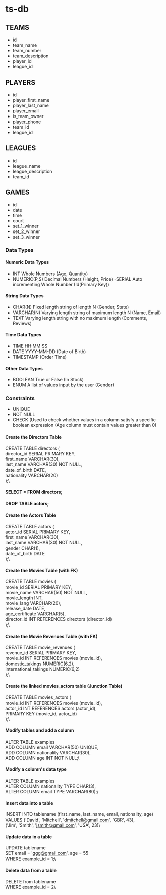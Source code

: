 # ts-db

## TEAMS
- id
- team_name
- team_number
- team_description
- player_id 
- league_id

## PLAYERS
- id
- player_first_name
- player_last_name
- player_email
- is_team_owner
- player_phone
- team_id
- league_id

## LEAGUES
- id 
- league_name
- league_description
- team_id

## GAMES
- id
- date
- time
- court
- set_1_winner
- set_2_winner
- set_3_winner

### Data Types
#### Numeric Data Types
- INT Whole Numbers (Age, Quantity)
- NUMERIC(P,S) Decimal Numbers (Height, Price)
-SERIAL Auto incrementing Whole Number (Id(Primary Key))
#### String Data Types
- CHAR(N) Fixed length string of length N (Gender, State)
- VARCHAR(N) Varying length string of maximum length N (Name, Email)
- TEXT Varying length string with no maximum length (Comments, Reviews)
#### Time Data Types
- TIME HH:MM:SS
- DATE YYYY-MM-DD (Date of Birth)
- TIMESTAMP (Order Time)
#### Other Data Types
- BOOLEAN True or False (In Stock)
- ENUM A list of values input by the user (Gender)

### Constraints
- UNIQUE
- NOT NULL
- CHECK (Used to check whether values in a column satisfy a specific boolean expression (Age column must contain values greater than 0)

#### Create the Directors Table
CREATE TABLE directors (\
  director_id SERIAL PRIMARY KEY,\
  first_name VARCHAR(30),\
  last_name VARCHAR(30) NOT NULL,\
  date_of_birth DATE,\
  nationality VARCHAR(20)\
);\

#### SELECT * FROM directors;
#### DROP TABLE actors;

#### Create the Actors Table
CREATE TABLE actors (\
  actor_id SERIAL PRIMARY KEY,\
  first_name VARCHAR(30),\
  last_name VARCHAR(30) NOT NULL,\
  gender CHAR(1),\
  date_of_birth DATE\
);\

#### Create the Movies Table (with FK)
CREATE TABLE movies  (\
  movie_id SERIAL PRIMARY KEY,\
  movie_name VARCHAR(50) NOT NULL,\
  movie_length INT,\
  movie_lang VARCHAR(20),\
  release_date DATE,\
  age_certificate VARCHAR(5),\
  director_id INT REFERENCES directors (director_id)\
);\

#### Create the Movie Revenues Table (with FK)
CREATE TABLE movie_revenues  (\
  revenue_id SERIAL PRIMARY KEY,\
  movie_id INT REFERENCES movies (movie_id),\
  domestic_takings NUMERIC(6,2),\
  international_takings NUMERIC(6,2)\
);\

#### Create the linked movies_actors table (Junction Table)
CREATE TABLE movies_actors (\
  movie_id INT REFERENCES movies (movie_id),\
  actor_id INT REFERENCES actors (actor_id),\
  PRIMARY KEY (movie_id, actor_id)\
);\

#### Modify tables and add a column
ALTER TABLE examples\
ADD COLUMN email VARCHAR(50) UNIQUE,\
ADD COLUMN nationality VARCHAR(30),\
ADD COLUMN age INT NOT NULL;\

#### Modify a column's data type
ALTER TABLE examples\
ALTER COLUMN nationality TYPE CHAR(3),\
ALTER COLUMN email TYPE VARCHAR(80);\

#### Insert data into a table
INSERT INTO tablename (first_name, last_name, email, nationality, age)\
VALUES ('David', 'Mitchell', 'dmitchell@gmail.com', 'GBR', 43),\
('Jim', 'Smith', 'jsmith@gmail.com', 'USA', 23)\

#### Update data in a table
UPDATE tablename\
SET email = 'ggg@gmail.com', age = 55\
WHERE example_id = 1;\

#### Delete data from a table
DELETE from tablename\
WHERE example_id = 2\



